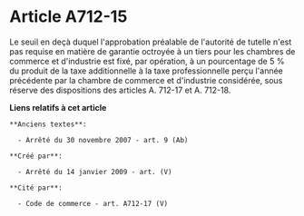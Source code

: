 # Article A712-15

Le seuil en deçà duquel l'approbation préalable de l'autorité de tutelle n'est pas requise en matière de garantie octroyée à
un tiers pour les chambres de commerce et d'industrie est fixé, par opération, à un pourcentage de 5 % du produit de la taxe
additionnelle à la taxe professionnelle perçu l'année précédente par la chambre de commerce et d'industrie considérée, sous
réserve des dispositions des articles A. 712-17 et A. 712-18.

**Liens relatifs à cet article**

	**Anciens textes**:

	  - Arrêté du 30 novembre 2007 - art. 9 (Ab)

	**Créé par**:

	  - Arrêté du 14 janvier 2009 - art. (V)

	**Cité par**:

	  - Code de commerce - art. A712-17 (V)
